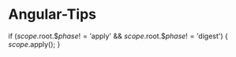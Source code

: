 # Angular-Tips

if ($scope.$root.$$phase != '$apply' && $scope.$root.$$phase != '$digest') {
	$scope.$apply();
}
